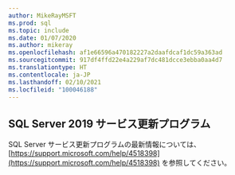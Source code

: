 ```yaml
---
author: MikeRayMSFT
ms.prod: sql
ms.topic: include
ms.date: 01/07/2020
ms.author: mikeray
ms.openlocfilehash: af1e66596a470182227a2daafdcaf1dc59a363ad
ms.sourcegitcommit: 917df4ffd22e4a229af7dc481dcce3ebba0aa4d7
ms.translationtype: HT
ms.contentlocale: ja-JP
ms.lasthandoff: 02/10/2021
ms.locfileid: "100046188"
---
```

## <a name="sql-server-2019-servicing-updates"></a>SQL Server 2019 サービス更新プログラム

SQL Server サービス更新プログラムの最新情報については、[https://support.microsoft.com/help/4518398](https://support.microsoft.com/help/4518398) を参照してください。
